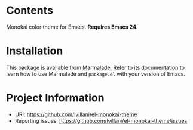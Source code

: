 Contents
========

Monokai color theme for Emacs. **Requires Emacs 24**.




Installation
============

This package is available from [Marmalade](http://marmalade-repo.org/). Refer
to its documentation to learn how to use Marmalade and `package.el` with your
version of Emacs.




Project Information
===================

 * URI: https://github.com/lvillani/el-monokai-theme
 * Reporting issues: https://github.com/lvillani/el-monokai-theme/issues
